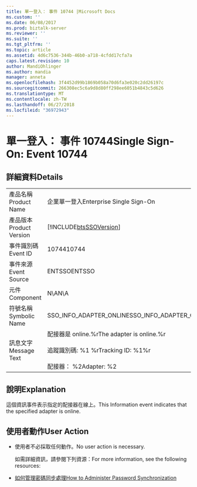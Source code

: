 ```yaml
---
title: 單一登入： 事件 10744 |Microsoft Docs
ms.custom: ''
ms.date: 06/08/2017
ms.prod: biztalk-server
ms.reviewer: ''
ms.suite: ''
ms.tgt_pltfrm: ''
ms.topic: article
ms.assetid: 4d6c7536-344b-46b0-a718-4cfdd17cfa7a
caps.latest.revision: 10
author: MandiOhlinger
ms.author: mandia
manager: anneta
ms.openlocfilehash: 3f4452d99b1869b058a70d6fa3e020c2dd26197c
ms.sourcegitcommit: 266308ec5c6a9d8d80ff298ee6051b4843c5d626
ms.translationtype: MT
ms.contentlocale: zh-TW
ms.lasthandoff: 06/27/2018
ms.locfileid: "36972943"
---
```

# <a name="single-sign-on-event-10744"></a><span data-ttu-id="ef950-102">單一登入： 事件 10744</span><span class="sxs-lookup"><span data-stu-id="ef950-102">Single Sign-On: Event 10744</span></span>
## <a name="details"></a><span data-ttu-id="ef950-103">詳細資料</span><span class="sxs-lookup"><span data-stu-id="ef950-103">Details</span></span>  

|                 |                                                                                |
|-----------------|--------------------------------------------------------------------------------|
|  <span data-ttu-id="ef950-104">產品名稱</span><span class="sxs-lookup"><span data-stu-id="ef950-104">Product Name</span></span>   |                           <span data-ttu-id="ef950-105">企業單一登入</span><span class="sxs-lookup"><span data-stu-id="ef950-105">Enterprise Single Sign-On</span></span>                            |
| <span data-ttu-id="ef950-106">產品版本</span><span class="sxs-lookup"><span data-stu-id="ef950-106">Product Version</span></span> |           [!INCLUDE[btsSSOVersion](../includes/btsssoversion-md.md)]           |
|    <span data-ttu-id="ef950-107">事件識別碼</span><span class="sxs-lookup"><span data-stu-id="ef950-107">Event ID</span></span>     |                                     <span data-ttu-id="ef950-108">10744</span><span class="sxs-lookup"><span data-stu-id="ef950-108">10744</span></span>                                      |
|  <span data-ttu-id="ef950-109">事件來源</span><span class="sxs-lookup"><span data-stu-id="ef950-109">Event Source</span></span>   |                                     <span data-ttu-id="ef950-110">ENTSSO</span><span class="sxs-lookup"><span data-stu-id="ef950-110">ENTSSO</span></span>                                     |
|    <span data-ttu-id="ef950-111">元件</span><span class="sxs-lookup"><span data-stu-id="ef950-111">Component</span></span>    |                                      <span data-ttu-id="ef950-112">N\A</span><span class="sxs-lookup"><span data-stu-id="ef950-112">N\A</span></span>                                       |
|  <span data-ttu-id="ef950-113">符號名稱</span><span class="sxs-lookup"><span data-stu-id="ef950-113">Symbolic Name</span></span>  |                            <span data-ttu-id="ef950-114">SSO_INFO_ADAPTER_ONLINE</span><span class="sxs-lookup"><span data-stu-id="ef950-114">SSO_INFO_ADAPTER_ONLINE</span></span>                             |
|  <span data-ttu-id="ef950-115">訊息文字</span><span class="sxs-lookup"><span data-stu-id="ef950-115">Message Text</span></span>   | <span data-ttu-id="ef950-116">配接器是 online.%r</span><span class="sxs-lookup"><span data-stu-id="ef950-116">The adapter is online.%r</span></span><br /><br /> <span data-ttu-id="ef950-117">追蹤識別碼: %1 %r</span><span class="sxs-lookup"><span data-stu-id="ef950-117">Tracking ID: %1%r</span></span><br /><br /> <span data-ttu-id="ef950-118">配接器： %2</span><span class="sxs-lookup"><span data-stu-id="ef950-118">Adapter: %2</span></span> |

## <a name="explanation"></a><span data-ttu-id="ef950-119">說明</span><span class="sxs-lookup"><span data-stu-id="ef950-119">Explanation</span></span>  
 <span data-ttu-id="ef950-120">這個資訊事件表示指定的配接器在線上。</span><span class="sxs-lookup"><span data-stu-id="ef950-120">This Information event indicates that the specified adapter is online.</span></span>  

## <a name="user-action"></a><span data-ttu-id="ef950-121">使用者動作</span><span class="sxs-lookup"><span data-stu-id="ef950-121">User Action</span></span>  

- <span data-ttu-id="ef950-122">使用者不必採取任何動作。</span><span class="sxs-lookup"><span data-stu-id="ef950-122">No user action is necessary.</span></span>  

  <span data-ttu-id="ef950-123">如需詳細資訊，請參閱下列資源：</span><span class="sxs-lookup"><span data-stu-id="ef950-123">For more information, see the following resources:</span></span>  

- [<span data-ttu-id="ef950-124">如何管理密碼同步處理</span><span class="sxs-lookup"><span data-stu-id="ef950-124">How to Administer Password Synchronization</span></span>](../core/how-to-administer-password-synchronization.md)
